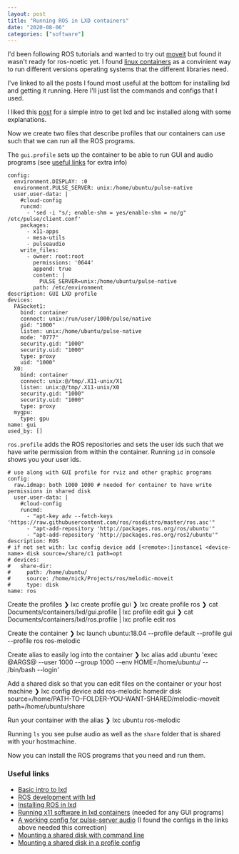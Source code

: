 ```yaml
---
layout: post
title: "Running ROS in LXD containers"
date: "2020-08-06"
categories: ["software"]
---
```


I'd been following ROS tutorials and wanted to try out [moveit](https://moveit.ros.org/) but found it wasn't ready for ros-noetic yet. I found [linux containers](https://linuxcontainers.org/lxd/]) as a convinient way to run different versions operating systems that the different libraries need.

I've linked to all the posts I found most useful at the bottom for installing lxd and getting it running. Here I'll just list the commands and configs that I used.

I liked this [post](https://thenewstack.io/how-to-deploy-containers-with-lxd/) for a simple intro to get lxd and lxc installed along with some explanations.

Now we create two files that describe profiles that our containers can use such that we can run all the ROS programs.

The `gui.profile` sets up the container to be able to run GUI and audio programs (see [useful links](#Useful-links) for extra info)
    
    config:
      environment.DISPLAY: :0
      environment.PULSE_SERVER: unix:/home/ubuntu/pulse-native
      user.user-data: |
        #cloud-config
        runcmd:
          - 'sed -i "s/; enable-shm = yes/enable-shm = no/g" /etc/pulse/client.conf'
        packages:
          - x11-apps
          - mesa-utils
          - pulseaudio
        write_files:
          - owner: root:root
            permissions: '0644'
            append: true
            content: |
              PULSE_SERVER=unix:/home/ubuntu/pulse-native
            path: /etc/environment
    description: GUI LXD profile
    devices:
      PASocket1:
        bind: container
        connect: unix:/run/user/1000/pulse/native
        gid: "1000"
        listen: unix:/home/ubuntu/pulse-native
        mode: "0777"
        security.gid: "1000"
        security.uid: "1000"
        type: proxy
        uid: "1000"
      X0:
        bind: container
        connect: unix:@/tmp/.X11-unix/X1
        listen: unix:@/tmp/.X11-unix/X0
        security.gid: "1000"
        security.uid: "1000"
        type: proxy
      mygpu:
        type: gpu
    name: gui
    used_by: []

`ros.profile` adds the ROS repositories and sets the user ids such that we have write permission from within the container. Running `id` in console shows you your user ids.

    # use along with GUI profile for rviz and other graphic programs 
    config:
      raw.idmap: both 1000 1000 # needed for container to have write permissions in shared disk
      user.user-data: |
        #cloud-config
        runcmd:
          - "apt-key adv --fetch-keys 'https://raw.githubusercontent.com/ros/rosdistro/master/ros.asc'"
          - "apt-add-repository 'http://packages.ros.org/ros/ubuntu'"
          - "apt-add-repository 'http://packages.ros.org/ros2/ubuntu'"
    description: ROS
    # if not set with: lxc config device add [<remote>:]instance1 <device-name> disk source=/share/c1 path=opt
    # devices:
    #   share-dir:
    #     path: /home/ubuntu/ 
    #     source: /home/nick/Projects/ros/melodic-moveit  
    #     type: disk
    name: ros

Create the profiles
    ❯ lxc create profile gui
    ❯ lxc create profile ros
    ❯ cat Documents/containers/lxd/gui.profile | lxc profile edit gui
    ❯ cat Documents/containers/lxd/ros.profile | lxc profile edit ros

Create the container 
    ❯ lxc launch ubuntu:18.04 --profile default --profile gui --profile ros ros-melodic

Create alias to easily log into the container 
    ❯ lxc alias add ubuntu 'exec @ARGS@ --user 1000 --group 1000 --env HOME=/home/ubuntu/ -- /bin/bash --login'

Add a shared disk so that you can edit files on the container or your host machine
    ❯ lxc config device add ros-melodic homedir disk source=/home/PATH-TO-FOLDER-YOU-WANT-SHARED/melodic-moveit path=/home/ubuntu/share

Run your container with the alias
    ❯ lxc ubuntu ros-melodic
    
Running `ls` you see pulse audio as well as the `share` folder that is shared with your hostmachine.

Now you can install the ROS programs that you need and run them.

### Useful links
- [Basic intro to lxd](https://thenewstack.io/how-to-deploy-containers-with-lxd/)
- [ROS development with lxd](https://ubuntu.com/blog/ros-development-with-lxd)
- [Installing ROS in lxd](https://ubuntu.com/blog/installing-ros-in-lxd)
- [Running x11 software in lxd containers](https://blog.simos.info/running-x11-software-in-lxd-containers/) (needed for any GUI programs)
- [A working config for pulse-server audio](https://discuss.linuxcontainers.org/t/proxy-device-not-connecting-to-pulseaudio-on-lxd-host/7472/3) (I found the configs in the links above needed this correction)
- [Mounting a shared disk with command line](https://ubuntu.com/blog/mounting-your-home-directory-in-lxd)
- [Mounting a shared disk in a profile config](https://askubuntu.com/questions/610513/how-do-i-share-a-directory-between-an-lxc-container-and-the-host)
